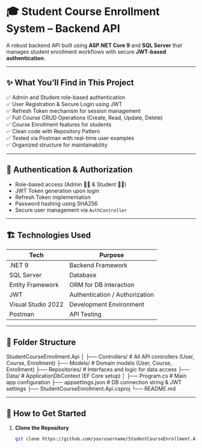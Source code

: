 ﻿# 🎓 Student Course Enrollment System – Backend API

A robust backend API built using **ASP.NET Core 9** and **SQL Server** that manages student enrollment workflows with secure **JWT-based authentication**.

---

## ✨ What You’ll Find in This Project

✅ Admin and Student role-based authentication  
✅ User Registration & Secure Login using JWT  
✅ Refresh Token mechanism for session management  
✅ Full Course CRUD Operations (Create, Read, Update, Delete)  
✅ Course Enrollment features for students  
✅ Clean code with Repository Pattern  
✅ Tested via Postman with real-time user examples  
✅ Organized structure for maintainability

---

## 🔐 Authentication & Authorization

- Role-based access (Admin 👨‍🏫 & Student 👨‍🎓)
- JWT Token generation upon login
- Refresh Token implementation
- Password hashing using SHA256
- Secure user management via `AuthController`

---

## 🏗️ Technologies Used

| Tech             | Purpose                              |
|------------------|---------------------------------------|
| .NET 9           | Backend Framework                     |
| SQL Server       | Database                              |
| Entity Framework | ORM for DB interaction                |
| JWT              | Authentication / Authorization        |
| Visual Studio 2022 | Development Environment              |
| Postman          | API Testing                           |

---

## 📂 Folder Structure

StudentCourseEnrollment.Api
│
├── Controllers/             # All API controllers (User, Course, Enrollment)
├── Models/                  # Domain models (User, Course, Enrollment)
├── Repositories/            # Interfaces and logic for data access
├── Data/                    # ApplicationDbContext (EF Core setup)
│
├── Program.cs               # Main app configuration
├── appsettings.json         # DB connection string & JWT settings
├── StudentCourseEnrollment.Api.csproj
└── README.md



---

## 🚀 How to Get Started

1. **Clone the Repository**

   ```bash
   git clone https://github.com/yourusername/StudentCourseEnrollment.Api.git
